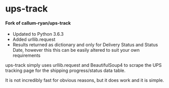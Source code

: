 # ups-track

#### Fork of callum-ryan/ups-track

* Updated to Python 3.6.3
* Added urllib.request
* Results returned as dictionary and only for Delivery Status and Status Date, however this
this can be easily altered to suit your own requirements

ups-track simply uses urllib.request and BeautifulSoup4 to scrape the
UPS tracking page for the shipping progress/status data table.

It is not incredibly fast for obvious reasons, but it does work and it is
simple.